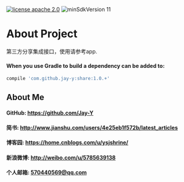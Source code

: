 [![license apache 2.0](https://img.shields.io/badge/license-apache%202.0-blue.svg)](http://www.apache.org/licenses/LICENSE-2.0)
![minSdkVersion 11](https://img.shields.io/badge/minSdkVersion-11-green.svg)
# About Project
第三方分享集成接口，使用请参考app.
#### When you use Gradle to build a dependency can be added to:
```javascript
compile 'com.github.jay-y:share:1.0.+'
```
## About Me
#### GitHub: https://github.com/Jay-Y
#### 简书: http://www.jianshu.com/users/4e25eb1f572b/latest_articles
#### 博客园: https://home.cnblogs.com/u/ysjshrine/
#### 新浪微博: http://weibo.com/u/5785639138
#### 个人邮箱: 570440569@qq.com
